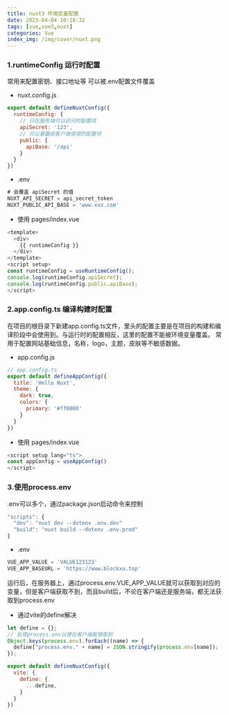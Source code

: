 ```yaml
---
title: nuxt3 环境变量配置
date: 2023-04-04 10:18:32
tags: [vue,vue3,nuxt]
categories: Vue
index_img: /img/cover/nuxt.png
---
```


### 1.runtimeConfig 运行时配置
常用来配置密钥、接口地址等 可以被.env配置文件覆盖
- nuxt.config.js
```javascript
export default defineNuxtConfig({
  runtimeConfig: {
    // 只在服务端可以访问的配置项
    apiSecret: '123',
    // 可以暴露给客户端使用的配置项
    public: {
      apiBase: '/api'
    }
  }
})
```
- .env
```javascript
# 会覆盖 apiSecret 的值
NUXT_API_SECRET = api_secret_token
NUXT_PUBLIC_API_BASE = 'www.xxx.com'
```

- 使用 pages/index.vue
```javascript
<template>
  <div>
    {{ runtimeConfig }}
  </div>
</template>
<script setup>
const runtimeConfig = useRuntimeConfig();
console.log(runtimeConfig.apiSecret);
console.log(runtimeConfig.public.apiBase);
</script>
```

### 2.app.config.ts 编译构建时配置
在项目的根目录下新建app.config.ts文件，里头的配置主要是在项目的构建和编译阶段中会使用到。与运行时的配置相反，这里的配置不能被环境变量覆盖。
常用于配置网站基础信息，名称，logo，主题，皮肤等不敏感数据。
- app.config.js
```javascript
// app.config.ts
export default defineAppConfig({
  title: 'Hello Nuxt',
  theme: {
    dark: true,
    colors: {
      primary: '#ff0000'
    }
  }
})
```
- 使用 pages/index.vue
```javascript
<script setup lang="ts">
const appConfig = useAppConfig()
</script>

```

### 3.使用process.env
.env可以多个，通过package.json启动命令来控制
```javascript
"scripts": {
  "dev": "nuxt dev --dotenv .env.dev"
  "build": "nuxt build --dotenv .env.prod"
}
```
- .env
```javascript
VUE_APP_VALUE = 'VALUE123123' 
VUE_APP_BASEURL = 'https://www.blockxu.top'
```
运行后，在服务器上，通过process.env.VUE_APP_VALUE就可以获取到对应的变量，但是客户端获取不到，而且build后，不论在客户端还是服务端，都无法获取到process.env

- 通过vite的define解决
```javascript
let define = {};
// 处理process.env以便在客户端能够取到
Object.keys(process.env).forEach((name) => {
  define["process.env." + name] = JSON.stringify(process.env[name]);
});

export default defineNuxtConfig({
  vite: {
    define: {
      ...define,
    }
  }
})

```